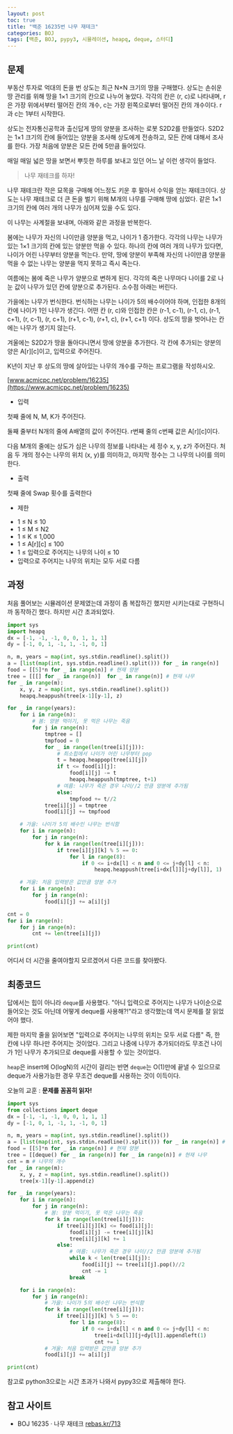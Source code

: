 ```yaml
---
layout: post
toc: true
title: "백준 16235번 나무 재테크"
categories: BOJ
tags: [백준, BOJ, pypy3, 시뮬레이션, heapq, deque, 스터디]
---
```


## 문제
부동산 투자로 억대의 돈을 번 상도는 최근 N×N 크기의 땅을 구매했다. 상도는 손쉬운 땅 관리를 위해 땅을 1×1 크기의 칸으로 나누어 놓았다. 각각의 칸은 (r, c)로 나타내며, r은 가장 위에서부터 떨어진 칸의 개수, c는 가장 왼쪽으로부터 떨어진 칸의 개수이다. r과 c는 1부터 시작한다.

상도는 전자통신공학과 출신답게 땅의 양분을 조사하는 로봇 S2D2를 만들었다. S2D2는 1×1 크기의 칸에 들어있는 양분을 조사해 상도에게 전송하고, 모든 칸에 대해서 조사를 한다. 가장 처음에 양분은 모든 칸에 5만큼 들어있다.

매일 매일 넓은 땅을 보면서 뿌듯한 하루를 보내고 있던 어느 날 이런 생각이 들었다.

> 나무 재테크를 하자!

나무 재테크란 작은 묘목을 구매해 어느정도 키운 후 팔아서 수익을 얻는 재테크이다. 상도는 나무 재테크로 더 큰 돈을 벌기 위해 M개의 나무를 구매해 땅에 심었다. 같은 1×1 크기의 칸에 여러 개의 나무가 심어져 있을 수도 있다.

이 나무는 사계절을 보내며, 아래와 같은 과정을 반복한다.

봄에는 나무가 자신의 나이만큼 양분을 먹고, 나이가 1 증가한다. 각각의 나무는 나무가 있는 1×1 크기의 칸에 있는 양분만 먹을 수 있다. 하나의 칸에 여러 개의 나무가 있다면, 나이가 어린 나무부터 양분을 먹는다. 만약, 땅에 양분이 부족해 자신의 나이만큼 양분을 먹을 수 없는 나무는 양분을 먹지 못하고 즉시 죽는다.

여름에는 봄에 죽은 나무가 양분으로 변하게 된다. 각각의 죽은 나무마다 나이를 2로 나눈 값이 나무가 있던 칸에 양분으로 추가된다. 소수점 아래는 버린다.

가을에는 나무가 번식한다. 번식하는 나무는 나이가 5의 배수이어야 하며, 인접한 8개의 칸에 나이가 1인 나무가 생긴다. 어떤 칸 (r, c)와 인접한 칸은 (r-1, c-1), (r-1, c), (r-1, c+1), (r, c-1), (r, c+1), (r+1, c-1), (r+1, c), (r+1, c+1) 이다. 상도의 땅을 벗어나는 칸에는 나무가 생기지 않는다.

겨울에는 S2D2가 땅을 돌아다니면서 땅에 양분을 추가한다. 각 칸에 추가되는 양분의 양은 A[r][c]이고, 입력으로 주어진다.

K년이 지난 후 상도의 땅에 살아있는 나무의 개수를 구하는 프로그램을 작성하시오.

[www.acmicpc.net/problem/16235](https://www.acmicpc.net/problem/16235)

* 입력

첫째 줄에 N, M, K가 주어진다.

둘째 줄부터 N개의 줄에 A배열의 값이 주어진다. r번째 줄의 c번째 값은 A[r][c]이다.

다음 M개의 줄에는 상도가 심은 나무의 정보를 나타내는 세 정수 x, y, z가 주어진다. 처음 두 개의 정수는 나무의 위치 (x, y)를 의미하고, 마지막 정수는 그 나무의 나이를 의미한다.

* 출력

첫째 줄에 Swap 횟수를 출력한다

* 제한

- 1 ≤ N ≤ 10
- 1 ≤ M ≤ N2
- 1 ≤ K ≤ 1,000
- 1 ≤ A[r][c] ≤ 100
- 1 ≤ 입력으로 주어지는 나무의 나이 ≤ 10
- 입력으로 주어지는 나무의 위치는 모두 서로 다름

## 과정

처음 풀어보는 시뮬레이션 문제였는데 과정이 좀 복잡하긴 했지만 시키는대로 구현하니까 동작하긴 했다. 하지만 시간 초과되었다.

```python
import sys
import heapq
dx = [-1, -1, -1, 0, 0, 1, 1, 1]
dy = [-1, 0, 1, -1, 1, -1, 0, 1]

n, m, years = map(int, sys.stdin.readline().split())
a = [list(map(int, sys.stdin.readline().split())) for _ in range(n)]
food = [[5]*n for _ in range(n)] # 현재 양분
tree = [[[] for _ in range(n)]  for _ in range(n)] # 현재 나무
for _ in range(m):
    x, y, z = map(int, sys.stdin.readline().split())
    heapq.heappush(tree[x-1][y-1], z)

for _ in range(years):
    for i in range(n):
        # 봄: 양분 먹이기, 못 먹은 나무는 죽음
        for j in range(n):
            tmptree = []
            tmpfood = 0
            for _ in range(len(tree[i][j])):
                # 최소힙에서 나이가 어린 나무부터 pop
                t = heapq.heappop(tree[i][j])
                if t <= food[i][j]:
                    food[i][j] -= t
                    heapq.heappush(tmptree, t+1)
                # 여름: 나무가 죽은 경우 나이//2 만큼 양분에 추가됨
                else:
                    tmpfood += t//2
            tree[i][j] = tmptree
            food[i][j] += tmpfood

    # 가을: 나이가 5의 배수인 나무는 번식함
    for i in range(n):
        for j in range(n):
            for k in range(len(tree[i][j])):
                if tree[i][j][k] % 5 == 0:
                    for l in range(8):
                        if 0 <= i+dx[l] < n and 0 <= j+dy[l] < n:
                            heapq.heappush(tree[i+dx[l]][j+dy[l]], 1)

    # 겨울: 처음 입력받은 값만큼 양분 추가
    for i in range(n):
        for j in range(n):
            food[i][j] += a[i][j]

cnt = 0
for i in range(n):
    for j in range(n):
        cnt += len(tree[i][j])

print(cnt)
```

어디서 더 시간을 줄여야할지 모르겠어서 다른 코드를 찾아봤다.

## 최종코드

답에서는 힙이 아니라 `deque`를 사용했다. "아니 입력으로 주어지는 나무가 나이순으로 들어오는 것도 아닌데 어떻게 deque를 사용해?!"라고 생각했는데 역시 문제를 잘 읽었어야 했다.

제한 마지막 줄을 읽어보면 "입력으로 주어지는 나무의 위치는 모두 서로 다름" 즉, 한 칸에 나무 하나만 주어지는 것이었다. 그리고 나중에 나무가 추가되더라도 무조건 나이가 1인 나무가 추가되므로 deque를 사용할 수 있는 것이었다.

`heap`은 insert에 O(logN)의 시간이 걸리는 반면 `deque`는 O(1)만에 끝낼 수 있으므로 deque가 사용가능한 경우 무조건 deque를 사용하는 것이 이득이다.

오늘의 교훈 :  **문제를 꼼꼼히 읽자!**

```python
import sys
from collections import deque
dx = [-1, -1, -1, 0, 0, 1, 1, 1]
dy = [-1, 0, 1, -1, 1, -1, 0, 1]

n, m, years = map(int, sys.stdin.readline().split())
a = [list(map(int, sys.stdin.readline().split())) for _ in range(n)] # 겨울에 추가할 양분
food = [[5]*n for _ in range(n)] # 현재 양분
tree = [[deque() for _ in range(n)] for _ in range(n)] # 현재 나무
cnt = m # 나무의 개수
for _ in range(m):
    x, y, z = map(int, sys.stdin.readline().split())
    tree[x-1][y-1].append(z)

for _ in range(years):
    for i in range(n):
        for j in range(n):
            # 봄: 양분 먹이기, 못 먹은 나무는 죽음
            for k in range(len(tree[i][j])):
                if tree[i][j][k] <= food[i][j]:
                    food[i][j] -= tree[i][j][k]
                    tree[i][j][k] += 1
                else:
                    # 여름: 나무가 죽은 경우 나이//2 만큼 양분에 추가됨
                    while k < len(tree[i][j]):
                        food[i][j] += tree[i][j].pop()//2
                        cnt -= 1
                    break

    for i in range(n):
        for j in range(n):
            # 가을: 나이가 5의 배수인 나무는 번식함
            for k in range(len(tree[i][j])):
                if tree[i][j][k] % 5 == 0:
                    for l in range(8):
                        if 0 <= i+dx[l] < n and 0 <= j+dy[l] < n:
                            tree[i+dx[l]][j+dy[l]].appendleft(1)
                            cnt += 1
            # 겨울: 처음 입력받은 값만큼 양분 추가
            food[i][j] += a[i][j]

print(cnt)
```

참고로 python3으로는 시간 초과가 나와서 pypy3으로 제출해야 한다.


## 참고 사이트

- BOJ 16235 · 나무 재테크 [rebas.kr/713](https://rebas.kr/713)
